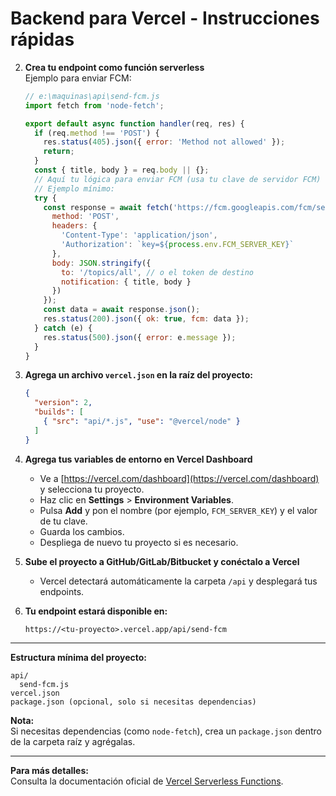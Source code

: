 # Backend para Vercel - Instrucciones rápidas

2. **Crea tu endpoint como función serverless**  
   Ejemplo para enviar FCM:

   ```javascript
   // e:\maquinas\api\send-fcm.js
   import fetch from 'node-fetch';

   export default async function handler(req, res) {
     if (req.method !== 'POST') {
       res.status(405).json({ error: 'Method not allowed' });
       return;
     }
     const { title, body } = req.body || {};
     // Aquí tu lógica para enviar FCM (usa tu clave de servidor FCM)
     // Ejemplo mínimo:
     try {
       const response = await fetch('https://fcm.googleapis.com/fcm/send', {
         method: 'POST',
         headers: {
           'Content-Type': 'application/json',
           'Authorization': `key=${process.env.FCM_SERVER_KEY}`
         },
         body: JSON.stringify({
           to: '/topics/all', // o el token de destino
           notification: { title, body }
         })
       });
       const data = await response.json();
       res.status(200).json({ ok: true, fcm: data });
     } catch (e) {
       res.status(500).json({ error: e.message });
     }
   }
   ```

3. **Agrega un archivo `vercel.json` en la raíz del proyecto:**
   ```json
   {
     "version": 2,
     "builds": [
       { "src": "api/*.js", "use": "@vercel/node" }
     ]
   }
   ```

4. **Agrega tus variables de entorno en Vercel Dashboard**  
   - Ve a [https://vercel.com/dashboard](https://vercel.com/dashboard) y selecciona tu proyecto.
   - Haz clic en **Settings** > **Environment Variables**.
   - Pulsa **Add** y pon el nombre (por ejemplo, `FCM_SERVER_KEY`) y el valor de tu clave.
   - Guarda los cambios.
   - Despliega de nuevo tu proyecto si es necesario.

5. **Sube el proyecto a GitHub/GitLab/Bitbucket y conéctalo a Vercel**  
   - Vercel detectará automáticamente la carpeta `/api` y desplegará tus endpoints.

6. **Tu endpoint estará disponible en:**  
   ```
   https://<tu-proyecto>.vercel.app/api/send-fcm
   ```

---

**Estructura mínima del proyecto:**
```
api/
  send-fcm.js
vercel.json
package.json (opcional, solo si necesitas dependencias)
```

**Nota:**  
Si necesitas dependencias (como `node-fetch`), crea un `package.json` dentro de la carpeta raíz y agrégalas.

---

**Para más detalles:**  
Consulta la documentación oficial de [Vercel Serverless Functions](https://vercel.com/docs/functions/serverless-functions/introduction).
